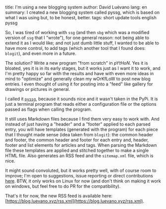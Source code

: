 title: I'm using a new blogging system
author: David Luévano
lang: en
summary: I created a new blogging system called pyssg, which is based on what I was using but, to be honest, better.
tags: short
	update
	tools
	english
	pyssg

So, I was tired of working with `ssg` (and then `sbg` which was a modified version of `ssg` that I "wrote"), for one general reason: not being able to extend it as I would like; and not just dumb little stuff, I wanted to be able to have more control, to add tags (which another tool that I found does: `blogit`), and even more in a future.

The solution? Write a new program "from scratch" in *pYtHoN*. Yes it is bloated, yes it is in its early stages, but it works just as I want it to work, and I'm pretty happy so far with the results and have with even more ideas in mind to "optimize" and generally clean my wOrKfLoW to post new blog entries. I even thought of using it for posting into a "feed" like gallery for drawings or pictures in general.

I called it [`pyssg`](https://github.com/luevano/pyssg), because it sounds nice and it wasn't taken in the PyPi. It is just a terminal program that reads either a configuration file or the options passed as flags when calling the program.

It still uses Markdown files because I find them very easy to work with. And instead of just having a "header" and a "footer" applied to each parsed entry, you will have templates (generated with the program) for each piece that I thought made sense (idea taken from `blogit`): the common header and footer, the common header and footer for each entry and, header, footer and list elements for articles and tags. When parsing the Markdown file these templates are applied and stitched together to make a single HTML file. Also generates an RSS feed and the `sitemap.xml` file, which is nice.

It might sound convoluted, but it works pretty well, with of course room to improve; I'm open to suggestions, issue reporting or direct contributions [here](https://github.com/luevano/pyssg). BTW, it only works on Linux for now (and don't think on making it work on windows, but feel free to do PR for the compatibility).

That's it for now, the new RSS feed is available here: [https://blog.luevano.xyz/rss.xml](https://blog.luevano.xyz/rss.xml).
